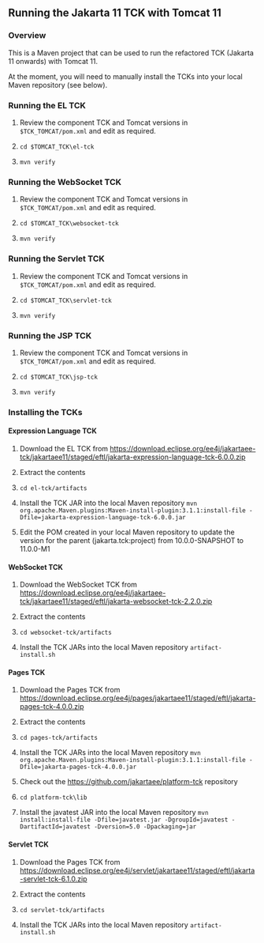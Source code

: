 ## Running the Jakarta 11 TCK with Tomcat 11

### Overview

This is a Maven project that can be used to run the refactored TCK (Jakarta 11 onwards) with Tomcat 11.

At the moment, you will need to manually install the TCKs into your local Maven repository (see below).

### Running the EL TCK

1. Review the component TCK and Tomcat versions in `$TCK_TOMCAT/pom.xml` and edit as required.

1. `cd $TOMCAT_TCK\el-tck`

1. `mvn verify`

### Running the WebSocket TCK

1. Review the component TCK and Tomcat versions in `$TCK_TOMCAT/pom.xml` and edit as required.

1. `cd $TOMCAT_TCK\websocket-tck`

1. `mvn verify`

### Running the Servlet TCK

1. Review the component TCK and Tomcat versions in `$TCK_TOMCAT/pom.xml` and edit as required.

1. `cd $TOMCAT_TCK\servlet-tck`

1. `mvn verify`

### Running the JSP TCK

1. Review the component TCK and Tomcat versions in `$TCK_TOMCAT/pom.xml` and edit as required.

1. `cd $TOMCAT_TCK\jsp-tck`

1. `mvn verify`

### Installing the TCKs

#### Expression Language TCK

1. Download the EL TCK from https://download.eclipse.org/ee4j/jakartaee-tck/jakartaee11/staged/eftl/jakarta-expression-language-tck-6.0.0.zip

1. Extract the contents

1. `cd el-tck/artifacts`

1. Install the TCK JAR into the local Maven repository
   `mvn org.apache.Maven.plugins:Maven-install-plugin:3.1.1:install-file -Dfile=jakarta-expression-language-tck-6.0.0.jar`

1. Edit the POM created in your local Maven repository to update the version for the parent (jakarta.tck:project) from 10.0.0-SNAPSHOT to 11.0.0-M1

#### WebSocket TCK

1. Download the WebSocket TCK from https://download.eclipse.org/ee4j/jakartaee-tck/jakartaee11/staged/eftl/jakarta-websocket-tck-2.2.0.zip

1. Extract the contents

1. `cd websocket-tck/artifacts`

1. Install the TCK JARs into the local Maven repository
   `artifact-install.sh`

#### Pages TCK

1. Download the Pages TCK from https://download.eclipse.org/ee4j/pages/jakartaee11/staged/eftl/jakarta-pages-tck-4.0.0.zip

1. Extract the contents

1. `cd pages-tck/artifacts`

1. Install the TCK JARs into the local Maven repository
   `mvn org.apache.Maven.plugins:Maven-install-plugin:3.1.1:install-file -Dfile=jakarta-pages-tck-4.0.0.jar`

1. Check out the https://github.com/jakartaee/platform-tck repository

1. `cd platform-tck\lib`

1. Install the javatest JAR into the local Maven repository
   `mvn install:install-file -Dfile=javatest.jar -DgroupId=javatest -DartifactId=javatest -Dversion=5.0 -Dpackaging=jar`

#### Servlet TCK

1. Download the Pages TCK from https://download.eclipse.org/ee4j/servlet/jakartaee11/staged/eftl/jakarta-servlet-tck-6.1.0.zip

1. Extract the contents

1. `cd servlet-tck/artifacts`

1. Install the TCK JARs into the local Maven repository
   `artifact-install.sh`
